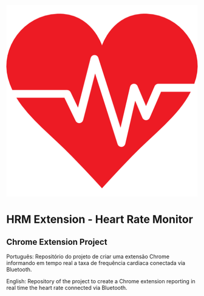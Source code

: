 <center><img src="/favicon.png" /></center>
<h1> HRM Extension - Heart Rate Monitor</h1>
<h2>Chrome Extension Project</h2>

<p>Português: Repositório do projeto de criar uma extensão Chrome informando em tempo real a taxa de frequência cardiaca conectada via Bluetooth.<p>
<p>English: Repository of the project to create a Chrome extension reporting in real time the heart rate connected via Bluetooth.</p>
